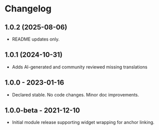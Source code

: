 # Changelog

## 1.0.2 (2025-08-06)

* README updates only.

## 1.0.1 (2024-10-31)

* Adds AI-generated and community reviewed missing translations

## 1.0.0 - 2023-01-16

* Declared stable. No code changes. Minor doc improvements.

## 1.0.0-beta - 2021-12-10

* Initial module release supporting widget wrapping for anchor linking.
